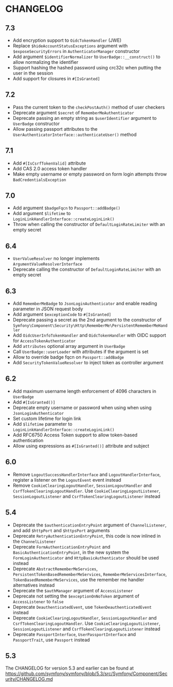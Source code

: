 CHANGELOG
=========

7.3
---

 * Add encryption support to `OidcTokenHandler` (JWE)
 * Replace `$hideAccountStatusExceptions` argument with `$exposeSecurityErrors` in `AuthenticatorManager` constructor
 * Add argument `$identifierNormalizer` to `UserBadge::__construct()` to allow normalizing the identifier
 * Support hashing the hashed password using crc32c when putting the user in the session
 * Add support for closures in `#[IsGranted]`

7.2
---

 * Pass the current token to the `checkPostAuth()` method of user checkers
 * Deprecate argument `$secret` of `RememberMeAuthenticator`
 * Deprecate passing an empty string as `$userIdentifier` argument to `UserBadge` constructor
 * Allow passing passport attributes to the `UserAuthenticatorInterface::authenticateUser()` method

7.1
---

 * Add `#[IsCsrfTokenValid]` attribute
 * Add CAS 2.0 access token handler
 * Make empty username or empty password on form login attempts throw `BadCredentialsException`

7.0
---

 * Add argument `$badgeFqcn` to `Passport::addBadge()`
 * Add argument `$lifetime` to `LoginLinkHandlerInterface::createLoginLink()`
 * Throw when calling the constructor of `DefaultLoginRateLimiter` with an empty secret

6.4
---

 * `UserValueResolver` no longer implements `ArgumentValueResolverInterface`
 * Deprecate calling the constructor of `DefaultLoginRateLimiter` with an empty secret

6.3
---

 * Add `RememberMeBadge` to `JsonLoginAuthenticator` and enable reading parameter in JSON request body
 * Add argument `$exceptionCode` to `#[IsGranted]`
 * Deprecate passing a secret as the 2nd argument to the constructor of `Symfony\Component\Security\Http\RememberMe\PersistentRememberMeHandler`
 * Add `OidcUserInfoTokenHandler` and `OidcTokenHandler` with OIDC support for `AccessTokenAuthenticator`
 * Add `attributes` optional array argument in `UserBadge`
 * Call `UserBadge::userLoader` with attributes if the argument is set
 * Allow to override badge fqcn on `Passport::addBadge`
 * Add `SecurityTokenValueResolver` to inject token as controller argument

6.2
---

 * Add maximum username length enforcement of 4096 characters in `UserBadge`
 * Add `#[IsGranted()]`
 * Deprecate empty username or password when using when using `JsonLoginAuthenticator`
 * Set custom lifetime for login link
 * Add `$lifetime` parameter to `LoginLinkHandlerInterface::createLoginLink()`
 * Add RFC6750 Access Token support to allow token-based authentication
 * Allow using expressions as `#[IsGranted()]` attribute and subject

6.0
---

 * Remove `LogoutSuccessHandlerInterface` and `LogoutHandlerInterface`, register a listener on the `LogoutEvent` event instead
 * Remove `CookieClearingLogoutHandler`, `SessionLogoutHandler` and `CsrfTokenClearingLogoutHandler`.
   Use `CookieClearingLogoutListener`, `SessionLogoutListener` and `CsrfTokenClearingLogoutListener` instead

5.4
---

 * Deprecate the `$authenticationEntryPoint` argument of `ChannelListener`, and add `$httpPort` and `$httpsPort` arguments
 * Deprecate `RetryAuthenticationEntryPoint`, this code is now inlined in the `ChannelListener`
 * Deprecate `FormAuthenticationEntryPoint` and `BasicAuthenticationEntryPoint`, in the new system the `FormLoginAuthenticator`
   and `HttpBasicAuthenticator` should be used instead
 * Deprecate `AbstractRememberMeServices`, `PersistentTokenBasedRememberMeServices`, `RememberMeServicesInterface`,
   `TokenBasedRememberMeServices`, use the remember me handler alternatives instead
 * Deprecate the `$authManager` argument of `AccessListener`
 * Deprecate not setting the `$exceptionOnNoToken` argument of `AccessListener` to `false`
 * Deprecate `DeauthenticatedEvent`, use `TokenDeauthenticatedEvent` instead
 * Deprecate `CookieClearingLogoutHandler`, `SessionLogoutHandler` and `CsrfTokenClearingLogoutHandler`.
   Use `CookieClearingLogoutListener`, `SessionLogoutListener` and `CsrfTokenClearingLogoutListener` instead
 * Deprecate `PassportInterface`, `UserPassportInterface` and `PassportTrait`, use `Passport` instead

5.3
---

The CHANGELOG for version 5.3 and earlier can be found at https://github.com/symfony/symfony/blob/5.3/src/Symfony/Component/Security/CHANGELOG.md
